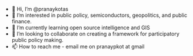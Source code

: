 - 👋 Hi, I’m @pranaykotas
- 👀 I’m interested in public policy, semiconductors, geopolitics, and public finance.
- 🌱 I’m currently learning open source intelligence and GIS
- 💞️ I’m looking to collaborate on creating a framework for participatory public policy making.
- 📫 How to reach me - email me on pranaypkot at gmail

<!---
pranaykotas/pranaykotas is a ✨ special ✨ repository because its `README.md` (this file) appears on your GitHub profile.
You can click the Preview link to take a look at your changes.
--->
